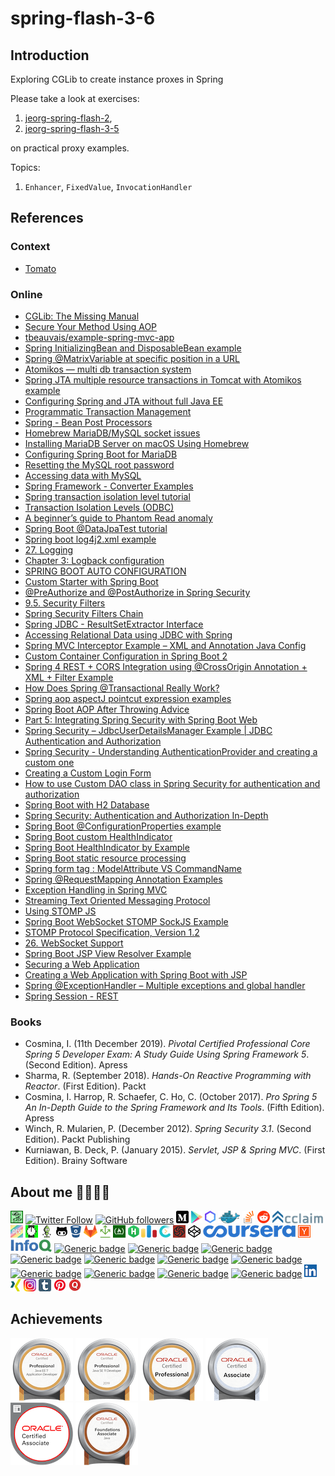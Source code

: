 # spring-flash-3-6

## Introduction

Exploring CGLib to create instance proxes in Spring

Please take a look at exercises:

1. [jeorg-spring-flash-2](../../jeorg-spring-flash-set-1/jeorg-spring-flash-2), 
2. [jeorg-spring-flash-3-5](../jeorg-spring-flash-3-5)

on practical proxy examples.

Topics:

1. `Enhancer`, `FixedValue`, `InvocationHandler`

## References

### Context

- [Tomato](https://en.wikipedia.org/wiki/Tomato)

### Online

- [CGLib: The Missing Manual](https://dzone.com/articles/cglib-missing-manual)
- [Secure Your Method Using AOP](https://dzone.com/articles/secure-your-method-using-aop)
- [tbeauvais/example-spring-mvc-app](https://github.com/tbeauvais/example-spring-mvc-app)
- [Spring InitializingBean and DisposableBean example](https://mkyong.com/spring/spring-initializingbean-and-disposablebean-example/)
- [Spring @MatrixVariable at specific position in a URL](https://roytuts.com/spring-matrixvariable-at-specific-position-in-a-url/)
- [Atomikos — multi db transaction system](https://medium.com/swlh/atomikos-multi-db-transaction-system-c16168df22e5)
- [Spring JTA multiple resource transactions in Tomcat with Atomikos example](https://www.byteslounge.com/tutorials/spring-jta-multiple-resource-transactions-in-tomcat-with-atomikos-example)
- [Configuring Spring and JTA without full Java EE](https://spring.io/blog/2011/08/15/configuring-spring-and-jta-without-full-java-ee)
- [Programmatic Transaction Management](https://www.tutorialspoint.com/spring/programmatic_management.htm)
- [Spring - Bean Post Processors](https://www.tutorialspoint.com/spring/spring_bean_post_processors.htm)
- [Homebrew MariaDB/MySQL socket issues](https://laracasts.com/discuss/channels/servers/homebrew-mariadbmysql-socket-issues)
- [Installing MariaDB Server on macOS Using Homebrew](https://mariadb.com/kb/en/installing-mariadb-on-macos-using-homebrew/)
- [Configuring Spring Boot for MariaDB](https://springframework.guru/configuring-spring-boot-for-mariadb/)
- [Resetting the MySQL root password](https://www.a2hosting.com/kb/developer-corner/mysql/reset-mysql-root-password)
- [Accessing data with MySQL](https://spring.io/guides/gs/accessing-data-mysql/)
- [Spring Framework - Converter Examples](https://www.logicbig.com/how-to/code-snippets/jcode-spring-framework-converter.html)
- [Spring transaction isolation level tutorial](https://www.byteslounge.com/tutorials/spring-transaction-isolation-tutorial)
- [Transaction Isolation Levels (ODBC)](https://docs.microsoft.com/en-us/sql/odbc/reference/develop-app/transaction-isolation-levels?view=sql-server-ver15)
- [A beginner’s guide to Phantom Read anomaly](https://vladmihalcea.com/phantom-read/)
- [Spring Boot @DataJpaTest tutorial](https://zetcode.com/springboot/datajpatest/)
- [Spring boot log4j2.xml example](https://howtodoinjava.com/spring-boot2/logging/spring-boot-log4j2-config/)
- [27. Logging](https://docs.spring.io/spring-boot/docs/2.1.18.RELEASE/reference/html/boot-features-logging.html)
- [Chapter 3: Logback configuration](http://logback.qos.ch/manual/configuration.html)
- [SPRING BOOT AUTO CONFIGURATION](https://jaxlondon.com/blog/spring-boot-auto-configuration/)
- [Custom Starter with Spring Boot](https://www.javadevjournal.com/spring-boot/spring-boot-custom-starter/)
- [@PreAuthorize and @PostAuthorize in Spring Security](https://www.concretepage.com/spring/spring-security/preauthorize-postauthorize-in-spring-security)
- [9.5. Security Filters](https://docs.spring.io/spring-security/site/docs/5.3.3.BUILD-SNAPSHOT/reference/html5/#servlet-security-filters)
- [Spring Security Filters Chain](https://www.javadevjournal.com/spring-security/spring-security-filters/)
- [Spring JDBC - ResultSetExtractor Interface](https://www.tutorialspoint.com/springjdbc/springjdbc_resultsetextractor.htm)
- [Accessing Relational Data using JDBC with Spring](https://spring.io/guides/gs/relational-data-access/)
- [Spring MVC Interceptor Example – XML and Annotation Java Config](https://howtodoinjava.com/spring-core/spring-mvc-interceptor-example/)
- [Custom Container Configuration in Spring Boot 2](https://www.javaprogramto.com/2020/04/spring-boot-embeddedservletcontainercustomizer-configurableembeddedservletcontainer.html)
- [Spring 4 REST + CORS Integration using @CrossOrigin Annotation + XML + Filter Example](https://www.concretepage.com/spring-4/spring-4-rest-cors-integration-using-crossorigin-annotation-xml-filter-example)
- [How Does Spring @Transactional Really Work?](https://dzone.com/articles/how-does-spring-transactional)
- [Spring aop aspectJ pointcut expression examples](https://howtodoinjava.com/spring-aop/aspectj-pointcut-expressions/)
- [Spring Boot AOP After Throwing Advice](https://www.javatpoint.com/spring-boot-aop-after-throwing-advice#:~:text=After%20throwing%20is%20an%20advice,implement%20the%20after%20throwing%20advice.)
- [Part 5: Integrating Spring Security with Spring Boot Web](https://spr.com/part-5-integrating-spring-security-with-spring-boot-web/)
- [Spring Security – JdbcUserDetailsManager Example | JDBC Authentication and Authorization](https://www.javainterviewpoint.com/spring-security-jdbcuserdetailsmanager-example/)
- [Spring Security - Understanding AuthenticationProvider and creating a custom one](https://www.logicbig.com/tutorials/spring-framework/spring-security/custom-authentication-provider.html)
- [Creating a Custom Login Form](https://docs.spring.io/spring-security/site/docs/4.2.20.RELEASE/guides/html5/form-javaconfig.html#obtaining-the-sample-project)
- [How to use Custom DAO class in Spring Security for authentication and authorization](http://www.javaroots.com/2013/03/how-to-use-custom-dao-classe-in-spring.html)
- [Spring Boot with H2 Database](https://howtodoinjava.com/spring-boot2/h2-database-example/)
- [Spring Security: Authentication and Authorization In-Depth](https://www.marcobehler.com/guides/spring-security)
- [Spring Boot @ConfigurationProperties example](https://mkyong.com/spring-boot/spring-boot-configurationproperties-example/)
- [Spring Boot custom HealthIndicator](https://blog.jayway.com/2014/07/22/spring-boot-custom-healthindicator/)
- [Spring Boot HealthIndicator by Example](https://stackoverflow.com/questions/47935369/spring-boot-healthindicator-by-example)
- [Spring Boot static resource processing](https://www.programmersought.com/article/2664508486/)
- [Spring form tag : ModelAttribute VS CommandName](http://mwakram.blogspot.com/2014/05/spring-form-tag-modelattribute-vs.html)
- [Spring @RequestMapping Annotation Examples](https://howtodoinjava.com/spring-mvc/spring-mvc-requestmapping-annotation-examples/)
- [Exception Handling in Spring MVC](https://spring.io/blog/2013/11/01/exception-handling-in-spring-mvc)
- [Streaming Text Oriented Messaging Protocol](https://en.wikipedia.org/wiki/Streaming_Text_Oriented_Messaging_Protocol)
- [Using STOMP JS](https://stomp-js.github.io/stomp-websocket/codo/extra/docs-src/Usage.md.html)
- [Spring Boot WebSocket STOMP SockJS Example](https://www.javaguides.net/2019/06/spring-boot-websocket-stomp-sockjs-example.html)
- [STOMP Protocol Specification, Version 1.2](https://stomp.github.io/stomp-specification-1.2.html#Abstract)
- [26. WebSocket Support](https://docs.spring.io/spring-framework/docs/4.3.x/spring-framework-reference/html/websocket.html)
- [Spring Boot JSP View Resolver Example](https://howtodoinjava.com/spring-boot/spring-boot-jsp-view-example/)
- [Securing a Web Application](https://spring.io/guides/gs/securing-web/)
- [Creating a Web Application with Spring Boot with JSP](https://www.springboottutorial.com/creating-web-application-with-spring-boot)
- [Spring @ExceptionHandler – Multiple exceptions and global handler](https://howtodoinjava.com/spring-core/spring-exceptionhandler-annotation/)
- [Spring Session - REST](https://docs.spring.io/spring-session/docs/current/reference/html5/guides/java-rest.html)

### Books

- Cosmina, I. (11th December 2019). <i>Pivotal Certified Professional Core Spring 5 Developer Exam: A Study Guide Using Spring Framework 5</i>. (Second Edition). Apress
- Sharma, R. (September 2018). <i>Hands-On Reactive Programming with Reactor</i>. (First Edition). Packt
- Cosmina, I. Harrop, R. Schaefer, C. Ho, C. (October 2017). <i>Pro Spring 5 An In-Depth Guide to the Spring Framework and Its Tools</i>. (Fifth Edition). Apress
- Winch, R. Mularien, P. (December 2012). <i>Spring Security 3.1</i>. (Second Edition). Packt Publishing
- Kurniawan, B. Deck, P. (January 2015). <i>Servlet, JSP & Spring MVC</i>. (First Edition). Brainy Software

## About me 👨🏽‍💻🚀

[![alt text](https://raw.githubusercontent.com/jesperancinha/project-signer/master/project-signer-templates/icons-20/JEOrgLogo-20.png "João Esperancinha Homepage")](http://joaofilipesabinoesperancinha.nl)
[![Twitter Follow](https://img.shields.io/twitter/follow/joaofse?label=João%20Esperancinha&style=social "Twitter")](https://twitter.com/joaofse)
[![GitHub followers](https://img.shields.io/github/followers/jesperancinha.svg?label=jesperancinha&style=social "GitHub")](https://github.com/jesperancinha)
[![alt text](https://raw.githubusercontent.com/jesperancinha/project-signer/master/project-signer-templates/icons-20/medium-20.png "Medium")](https://medium.com/@jofisaes)
[![alt text](https://raw.githubusercontent.com/jesperancinha/project-signer/master/project-signer-templates/icons-20/google-apps-20.png "Google Apps")](https://play.google.com/store/apps/developer?id=Joao+Filipe+Sabino+Esperancinha)
[![alt text](https://raw.githubusercontent.com/jesperancinha/project-signer/master/project-signer-templates/icons-20/sonatype-20.png "Sonatype Search Repos")](https://search.maven.org/search?q=org.jesperancinha)
[![alt text](https://raw.githubusercontent.com/jesperancinha/project-signer/master/project-signer-templates/icons-20/docker-20.png "Docker Images")](https://hub.docker.com/u/jesperancinha)
[![alt text](https://raw.githubusercontent.com/jesperancinha/project-signer/master/project-signer-templates/icons-20/stack-overflow-20.png)](https://stackoverflow.com/users/3702839/joao-esperancinha)
[![alt text](https://raw.githubusercontent.com/jesperancinha/project-signer/master/project-signer-templates/icons-20/reddit-20.png "Reddit")](https://www.reddit.com/user/jesperancinha/)
[![alt text](https://raw.githubusercontent.com/jesperancinha/project-signer/master/project-signer-templates/icons-20/acclaim-20.png "Acclaim")](https://www.youracclaim.com/users/joao-esperancinha/badges)
[![alt text](https://raw.githubusercontent.com/jesperancinha/project-signer/master/project-signer-templates/icons-20/devto-20.png "Dev To")](https://dev.to/jofisaes)
[![alt text](https://raw.githubusercontent.com/jesperancinha/project-signer/master/project-signer-templates/icons-20/hackernoon-20.jpeg "Hackernoon")](https://hackernoon.com/@jesperancinha)
[![alt text](https://raw.githubusercontent.com/jesperancinha/project-signer/master/project-signer-templates/icons-20/codeproject-20.png "Code Project")](https://www.codeproject.com/Members/jesperancinha)
[![alt text](https://raw.githubusercontent.com/jesperancinha/project-signer/master/project-signer-templates/icons-20/github-20.png "GitHub")](https://github.com/jesperancinha)
[![alt text](https://raw.githubusercontent.com/jesperancinha/project-signer/master/project-signer-templates/icons-20/bitbucket-20.png "BitBucket")](https://bitbucket.org/jesperancinha)
[![alt text](https://raw.githubusercontent.com/jesperancinha/project-signer/master/project-signer-templates/icons-20/gitlab-20.png "GitLab")](https://gitlab.com/jesperancinha)
[![alt text](https://raw.githubusercontent.com/jesperancinha/project-signer/master/project-signer-templates/icons-20/bintray-20.png "BinTray")](https://bintray.com/jesperancinha)
[![alt text](https://raw.githubusercontent.com/jesperancinha/project-signer/master/project-signer-templates/icons-20/free-code-camp-20.jpg "FreeCodeCamp")](https://www.freecodecamp.org/jofisaes)
[![alt text](https://raw.githubusercontent.com/jesperancinha/project-signer/master/project-signer-templates/icons-20/hackerrank-20.png "HackerRank")](https://www.hackerrank.com/jofisaes)
[![alt text](https://raw.githubusercontent.com/jesperancinha/project-signer/master/project-signer-templates/icons-20/codeforces-20.png "Code Forces")](https://codeforces.com/profile/jesperancinha)
[![alt text](https://raw.githubusercontent.com/jesperancinha/project-signer/master/project-signer-templates/icons-20/codebyte-20.png "Codebyte")](https://coderbyte.com/profile/jesperancinha)
[![alt text](https://raw.githubusercontent.com/jesperancinha/project-signer/master/project-signer-templates/icons-20/codewars-20.png "CodeWars")](https://www.codewars.com/users/jesperancinha)
[![alt text](https://raw.githubusercontent.com/jesperancinha/project-signer/master/project-signer-templates/icons-20/codepen-20.png "Code Pen")](https://codepen.io/jesperancinha)
[![alt text](https://raw.githubusercontent.com/jesperancinha/project-signer/master/project-signer-templates/icons-20/coursera-20.png "Coursera")](https://www.coursera.org/user/da3ff90299fa9297e283ee8e65364ffb)
[![alt text](https://raw.githubusercontent.com/jesperancinha/project-signer/master/project-signer-templates/icons-20/hacker-news-20.png "Hacker News")](https://news.ycombinator.com/user?id=jesperancinha)
[![alt text](https://raw.githubusercontent.com/jesperancinha/project-signer/master/project-signer-templates/icons-20/infoq-20.png "InfoQ")](https://www.infoq.com/profile/Joao-Esperancinha.2/)
[![Generic badge](https://img.shields.io/static/v1.svg?label=Articles&message=Across%20The%20Web&color=purple)](https://github.com/jesperancinha/project-signer/blob/master/project-signer-templates/Articles.md)
[![Generic badge](https://img.shields.io/static/v1.svg?label=Homepage&message=Time%20Disruption%20Studios&color=6495ED)](http://tds.joaofilipesabinoesperancinha.nl/)
[![Generic badge](https://img.shields.io/static/v1.svg?label=Homepage&message=Image%20Train%20Filters&color=6495ED)](http://itf.joaofilipesabinoesperancinha.nl/)
[![Generic badge](https://img.shields.io/static/v1.svg?label=Homepage&message=MancalaJE&color=6495ED)](http://mancalaje.joaofilipesabinoesperancinha.nl/)
[![Generic badge](https://img.shields.io/static/v1.svg?label=All%20Badges&message=Badges&color=red)](https://github.com/jesperancinha/project-signer/blob/master/project-signer-templates/Badges.md)
[![Generic badge](https://img.shields.io/static/v1.svg?label=Status&message=Project%20Status&color=red)](https://github.com/jesperancinha/project-signer/blob/master/project-signer-templates/Status.md)
[![Generic badge](https://img.shields.io/static/v1.svg?label=GitHub&message=ITF%20Chartizate%20Android&color=yellow)](https://github.com/JEsperancinhaOrg/itf-chartizate-android)
[![Generic badge](https://img.shields.io/static/v1.svg?label=GitHub&message=ITF%20Chartizate%20Java&color=yellow)](https://github.com/JEsperancinhaOrg/itf-chartizate-modules/tree/master/itf-chartizate-java)
[![Generic badge](https://img.shields.io/static/v1.svg?label=GitHub&message=ITF%20Chartizate%20API&color=yellow)](https://github.com/JEsperancinhaOrg/itf-chartizate/tree/master/itf-chartizate-api)
[![Generic badge](https://img.shields.io/static/v1.svg?label=GitHub&message=Markdowner%20Core&color=yellow)](https://github.com/jesperancinha/markdowner/tree/master/markdowner-core)
[![Generic badge](https://img.shields.io/static/v1.svg?label=GitHub&message=Markdowner%20Filter&color=yellow)](https://github.com/jesperancinha/markdowner/tree/master/markdowner-filter)
[![alt text](https://raw.githubusercontent.com/jesperancinha/project-signer/master/project-signer-templates/icons-20/linkedin-20.png "LinkedIn")](https://www.linkedin.com/in/joaoesperancinha/)
[![alt text](https://raw.githubusercontent.com/jesperancinha/project-signer/master/project-signer-templates/icons-20/xing-20.png "Xing")](https://www.xing.com/profile/Joao_Esperancinha/cv)
[![alt text](https://raw.githubusercontent.com/jesperancinha/project-signer/master/project-signer-templates/icons-20/instagram-20.png "Instagram")](https://www.instagram.com/jesperancinha/)
[![alt text](https://raw.githubusercontent.com/jesperancinha/project-signer/master/project-signer-templates/icons-20/tumblr-20.png "Tumblr")](https://jofisaes.tumblr.com/)
[![alt text](https://raw.githubusercontent.com/jesperancinha/project-signer/master/project-signer-templates/icons-20/pinterest-20.png "Pinterest")](https://nl.pinterest.com/jesperancinha/)
[![alt text](https://raw.githubusercontent.com/jesperancinha/project-signer/master/project-signer-templates/icons-20/quora-20.png "Quora")](https://nl.quora.com/profile/Jo%C3%A3o-Esperancinha)

## Achievements

[![Oracle Certified Professional, JEE 7 Developer](https://raw.githubusercontent.com/jesperancinha/project-signer/master/project-signer-templates/badges/oracle-certified-professional-java-ee-7-application-developer-100.png "Oracle Certified Professional, JEE7 Developer")](https://www.youracclaim.com/badges/27a14e06-f591-4105-91ca-8c3215ef39a2/public_url)
[![Oracle Certified Professional, Java SE 11 Programmer](https://raw.githubusercontent.com/jesperancinha/project-signer/master/project-signer-templates/badges/oracle-certified-professional-java-se-11-developer-100.png "Oracle Certified Professional, Java SE 11 Programmer")](https://www.youracclaim.com/badges/87609d8e-27c5-45c9-9e42-60a5e9283280/public_url)
[![Oracle Certified Professional, Java SE 8 Programmer](https://raw.githubusercontent.com/jesperancinha/project-signer/master/project-signer-templates/badges/oracle-certified-professional-java-se-8-programmer-100.png "Oracle Certified Professional, Java SE 8 Programmer")](https://www.youracclaim.com/badges/92e036f5-4e11-4cff-9935-3e62266d2074/public_url)
[![Oracle Certified Associate, Java SE 8 Programmer](https://raw.githubusercontent.com/jesperancinha/project-signer/master/project-signer-templates/badges/oracle-certified-associate-java-se-8-programmer-100.png "Oracle Certified Associate, Java SE 8 Programmer")](https://www.youracclaim.com/badges/a206436d-6fd8-4ca1-8feb-38a838446ee7/public_url)
[![Oracle Certified Associate, Java SE 7 Programmer](https://raw.githubusercontent.com/jesperancinha/project-signer/master/project-signer-templates/badges/oracle-certified-associate-java-se-7-programmer-100.png "Oracle Certified Associate, Java SE 7 Programmer")](https://www.youracclaim.com/badges/f4c6cc1e-cb52-432b-904d-36d266112225/public_url)
[![Oracle Certified Junior Associate](https://raw.githubusercontent.com/jesperancinha/project-signer/master/project-signer-templates/badges/oracle-certified-foundations-associate-java-100.png "Oracle Certified Foundations Associate")](https://www.youracclaim.com/badges/6db92c1e-7bca-4856-9543-0d5ed0182794/public_url)
